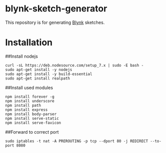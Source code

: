 # blynk-sketch-generator
This repository is for generating [Blynk]((http://www.blynk.cc)) sketches.

# Installation

##Install nodejs

```
curl -sL https://deb.nodesource.com/setup_7.x | sudo -E bash -
sudo apt-get install -y nodejs
sudo apt-get install -y build-essential
sudo apt-get install realpath
```

##Install used modules

```
npm install forever -g
npm install underscore
npm install path
npm install express
npm install body-parser
npm install serve-static
npm install serve-favicon
```

##Forward to correct port
 
 ```
sudo iptables -t nat -A PREROUTING -p tcp --dport 80 -j REDIRECT --to-port 8080
```
